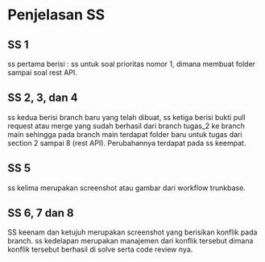 # Penjelasan SS

## SS 1
ss pertama berisi : ss untuk soal prioritas nomor 1, dimana membuat folder sampai soal rest API.

## SS 2, 3, dan 4
ss kedua berisi branch baru yang telah dibuat, ss ketiga berisi bukti pull request atau merge yang sudah berhasil dari branch
tugas_2 ke branch main sehingga pada branch main terdapat folder baru untuk tugas dari section 2 sampai 8 (rest API). 
Perubahannya terdapat pada ss keempat.

## SS 5
ss kelima merupakan screenshot atau gambar dari workflow trunkbase.

## SS 6, 7 dan 8
SS keenam dan ketujuh merupakan screenshot yang berisikan konflik pada branch. ss kedelapan merupakan
manajemen dari konflik tersebut dimana konflik tersebut berhasil di solve serta code review nya.
